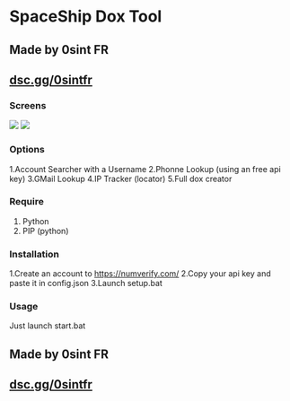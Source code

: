 # SpaceShip Dox Tool
## Made by 0sint FR
## <a href="https://dsc.gg/0sintfr">dsc.gg/0sintfr</a>

### Screens

<img src="https://media.discordapp.net/attachments/1013883485687136336/1035931489457688616/unknown.png"></img>
<img src="https://media.discordapp.net/attachments/1013883485687136336/1035931756441911327/unknown.png"></img>

### Options

1.Account Searcher with a Username
2.Phonne Lookup (using an free api key)
3.GMail Lookup
4.IP Tracker (locator)
5.Full dox creator

### Require

1. Python
2. PIP (python)

### Installation

1.Create an account to <a href="https://numverify.com/">https://numverify.com/</a>
2.Copy your api key and paste it in config.json
3.Launch setup.bat

### Usage

Just launch start.bat

## Made by 0sint FR
## <a href="https://dsc.gg/0sintfr">dsc.gg/0sintfr</a>
